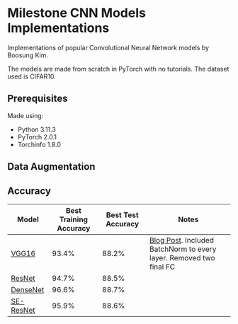 # Milestone CNN Models Implementations
Implementations of popular Convolutional Neural Network models by Boosung Kim. 

The models are made from scratch in PyTorch with no tutorials. The dataset used is CIFAR10.

## Prerequisites
Made using:
- Python 3.11.3
- PyTorch 2.0.1
- Torchinfo 1.8.0

## Data Augmentation


## Accuracy
| Model                                                 | Best Training Accuracy    | Best Test Accuracy          | Notes          |
| -----------------                                     | ----------------------      | ----------------------      | ----------------------      |
| [VGG16](https://arxiv.org/abs/1409.1556)              | 93.4%                       | 88.2%                       | [Blog Post](https://boosungkim.com/blog/2023/first-paper-implementation/). Included BatchNorm to every layer. Removed two final FC |
| [ResNet](https://arxiv.org/pdf/1512.03385)              | 94.7%                       | 88.5%                       |  |
| [DenseNet](https://arxiv.org/abs/1608.06993)              | 96.6%                       | 88.7%                       |  |
| [SE-ResNet](https://arxiv.org/abs/1709.01507)              | 95.9%                       | 88.6%                       |  |